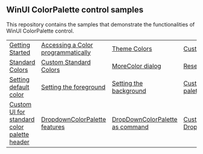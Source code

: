 ## WinUI ColorPalette control samples
This repository contains the samples that demonstrate the functionalities of WinUI ColorPalette control.

<table>
 <tr>
  <td><a href="Samples/ColorPalette_features">Getting Started</a></td>
  <td><a href="Samples/ColorPalette_features">Accessing a Color programmatically</a></td>
  <td><a href="Samples/ColorPalette_features">Theme Colors</a></td>
  <td><a href="Samples/Custom-Colors">Custom Theme Colors</a></td>
 </tr>
 <tr>
  <td><a href="Samples/ColorPalette_features">Standard Colors</a></td>
  <td><a href="Samples/Custom-Colors">Custom Standard Colors</a></td>
  <td><a href="Samples/ColorPalette_features">MoreColor dialog</a></td>
  <td><a href="Samples/ColorPalette_features">Reset selected color</a></td>
 </tr>
  <tr>
  <td><a href="Samples/Custom-Colors">Setting default color</a></td>
  <td><a href="Samples/Custom-Colors">Setting the foreground</a></td>
  <td><a href="Samples/Custom-Colors">Setting the background</a></td>
  <td><a href="Samples/Custom-Colors">Custom UI of theme palette header</a></td>
 </tr>
  <tr>
  <td><a href="Samples/Custom-Colors">Custom UI for standard color palette header</a></td>
  <td><a href="Samples/DropDown_ColorPalette">DropdownColorPalette features</a></td>
  <td><a href="Samples/DropDownColorPalette_as_command">DropDownColorPalette as command</a></td>
  <td><a href="Samples/DropDownColorPalette_as_command">Custom UI of  DropdownColorPalette</a></td>
  <td><a href="Samples/DropDownColorPalette_as_command">Customize DropdownColorPalette content</a></td>
 </tr>
</table>